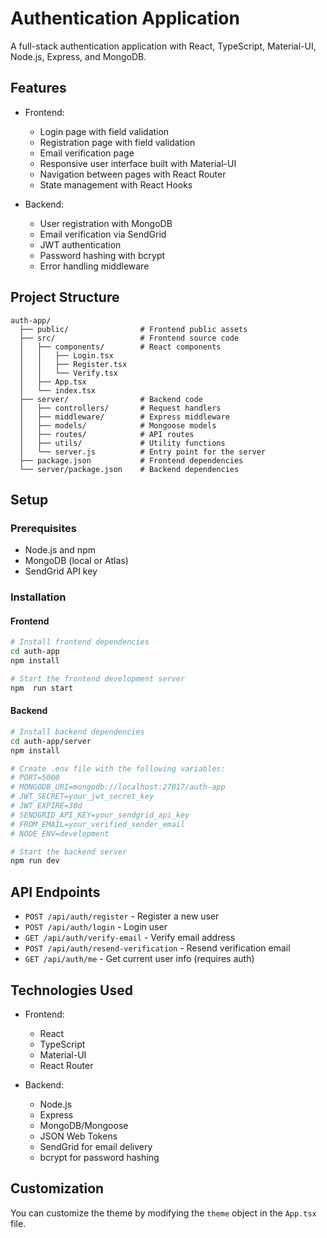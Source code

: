 # Authentication Application

A full-stack authentication application with React, TypeScript, Material-UI, Node.js, Express, and MongoDB.

## Features

- Frontend:
  - Login page with field validation
  - Registration page with field validation
  - Email verification page
  - Responsive user interface built with Material-UI
  - Navigation between pages with React Router
  - State management with React Hooks

- Backend:
  - User registration with MongoDB
  - Email verification via SendGrid
  - JWT authentication
  - Password hashing with bcrypt
  - Error handling middleware

## Project Structure

```
auth-app/
  ├── public/                # Frontend public assets
  ├── src/                   # Frontend source code
  │   ├── components/        # React components
  │   │   ├── Login.tsx      
  │   │   ├── Register.tsx   
  │   │   └── Verify.tsx     
  │   ├── App.tsx            
  │   └── index.tsx          
  ├── server/                # Backend code
  │   ├── controllers/       # Request handlers
  │   ├── middleware/        # Express middleware
  │   ├── models/            # Mongoose models
  │   ├── routes/            # API routes
  │   ├── utils/             # Utility functions
  │   └── server.js          # Entry point for the server
  ├── package.json           # Frontend dependencies
  └── server/package.json    # Backend dependencies
```

## Setup

### Prerequisites
- Node.js and npm
- MongoDB (local or Atlas)
- SendGrid API key

### Installation

#### Frontend
```bash
# Install frontend dependencies
cd auth-app
npm install

# Start the frontend development server
npm  run start
```

#### Backend
```bash
# Install backend dependencies
cd auth-app/server
npm install

# Create .env file with the following variables:
# PORT=5000
# MONGODB_URI=mongodb://localhost:27017/auth-app
# JWT_SECRET=your_jwt_secret_key
# JWT_EXPIRE=30d
# SENDGRID_API_KEY=your_sendgrid_api_key
# FROM_EMAIL=your_verified_sender_email
# NODE_ENV=development

# Start the backend server
npm run dev
```

## API Endpoints

- `POST /api/auth/register` - Register a new user
- `POST /api/auth/login` - Login user
- `GET /api/auth/verify-email` - Verify email address
- `POST /api/auth/resend-verification` - Resend verification email
- `GET /api/auth/me` - Get current user info (requires auth)

## Technologies Used

- Frontend:
  - React
  - TypeScript
  - Material-UI
  - React Router

- Backend:
  - Node.js
  - Express
  - MongoDB/Mongoose
  - JSON Web Tokens
  - SendGrid for email delivery
  - bcrypt for password hashing

## Customization

You can customize the theme by modifying the `theme` object in the `App.tsx` file. 
